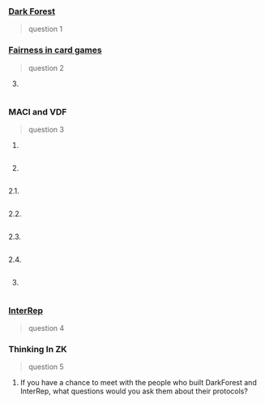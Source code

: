 ### [Dark Forest](https://github.com/alienflip/zku/tree/main/week_3/darkForest)

> question 1

### [Fairness in card games](https://github.com/alienflip/zku/new/main/week_3/fairness)

> question 2

3.
```
```

### MACI and VDF

> question 3

1.
```
```

2.
```
```

2.1.
```
```

2.2.
```
```

2.3.
```
```

2.4.
```
```

3.
```
```

### [InterRep](https://github.com/alienflip/zku/tree/main/week_3/interRep)

> question 4

### Thinking In ZK

> question 5

1. If you have a chance to meet with the people who built DarkForest and InterRep, what questions would you ask them about their protocols?
```
```

